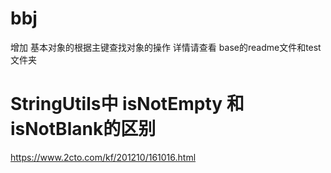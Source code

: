 # bbj
增加 基本对象的根据主键查找对象的操作
详情请查看 base的readme文件和test文件夹

# StringUtils中 isNotEmpty 和isNotBlank的区别
https://www.2cto.com/kf/201210/161016.html
